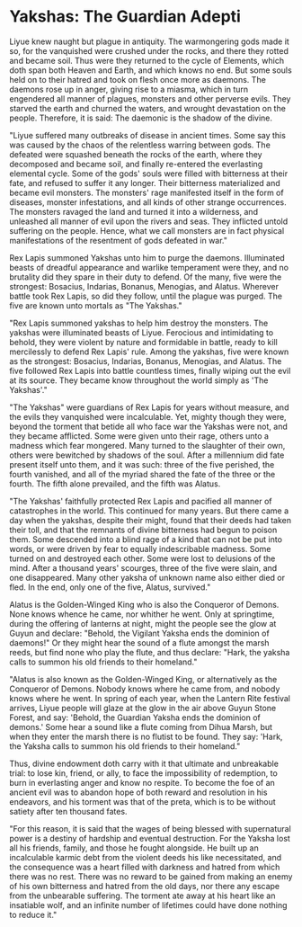 # Yakshas: The Guardian Adepti

Liyue knew naught but plague in antiquity. The warmongering gods made it so, for the vanquished were crushed under the
rocks, and there they rotted and became soil. Thus were they returned to the cycle of Elements, which doth span both
Heaven and Earth, and which knows no end. But some souls held on to their hatred and took on flesh once more as daemons.
The daemons rose up in anger, giving rise to a miasma, which in turn engendered all manner of plagues, monsters and
other perverse evils. They starved the earth and churned the waters, and wrought devastation on the people. Therefore,
it is said: The daemonic is the shadow of the divine.

"Liyue suffered many outbreaks of disease in ancient times. Some say this was caused by the chaos of the relentless
warring between gods. The defeated were squashed beneath the rocks of the earth, where they decomposed and became soil,
and finally re-entered the everlasting elemental cycle. Some of the gods' souls were filled with bitterness at their
fate, and refused to suffer it any longer. Their bitterness materialized and became evil monsters. The monsters' rage
manifested itself in the form of diseases, monster infestations, and all kinds of other strange occurrences. The
monsters ravaged the land and turned it into a wilderness, and unleashed all manner of evil upon the rivers and seas.
They inflicted untold suffering on the people. Hence, what we call monsters are in fact physical manifestations of the
resentment of gods defeated in war."

Rex Lapis summoned Yakshas unto him to purge the daemons. Illuminated beasts of dreadful appearance and warlike
temperament were they, and no brutality did they spare in their duty to defend. Of the many, five were the strongest:
Bosacius, Indarias, Bonanus, Menogias, and Alatus. Wherever battle took Rex Lapis, so did they follow, until the plague
was purged. The five are known unto mortals as "The Yakshas."

"Rex Lapis summoned yakshas to help him destroy the monsters. The yakshas were illuminated beasts of Liyue. Ferocious
and intimidating to behold, they were violent by nature and formidable in battle, ready to kill mercilessly to defend
Rex Lapis' rule. Among the yakshas, five were known as the strongest: Bosacius, Indarias, Bonanus, Menogias, and Alatus.
The five followed Rex Lapis into battle countless times, finally wiping out the evil at its source. They became know
throughout the world simply as 'The Yakshas'."

"The Yakshas" were guardians of Rex Lapis for years without measure, and the evils they vanquished were incalculable.
Yet, mighty though they were, beyond the torment that betide all who face war the Yakshas were not, and they became
afflicted. Some were given unto their rage, others unto a madness which fear mongered. Many turned to the slaughter of
their own, others were bewitched by shadows of the soul. After a millennium did fate present itself unto them, and it
was such: three of the five perished, the fourth vanished, and all of the myriad shared the fate of the three or the
fourth. The fifth alone prevailed, and the fifth was Alatus.

"The Yakshas' faithfully protected Rex Lapis and pacified all manner of catastrophes in the world. This continued for
many years. But there came a day when the yakshas, despite their might, found that their deeds had taken their toll, and
that the remnants of divine bitterness had begun to poison them. Some descended into a blind rage of a kind that can not
be put into words, or were driven by fear to equally indescribable madness. Some turned on and destroyed each other.
Some were lost to delusions of the mind. After a thousand years' scourges, three of the five were slain, and one
disappeared. Many other yaksha of unknown name also either died or fled. In the end, only one of the five, Alatus,
survived."

Alatus is the Golden-Winged King who is also the Conqueror of Demons. None knows whence he came, nor whither he went.
Only at springtime, during the offering of lanterns at night, might the people see the glow at Guyun and declare:
"Behold, the Vigilant Yaksha ends the dominion of daemons!" Or they might hear the sound of a flute amongst the marsh
reeds, but find none who play the flute, and thus declare: "Hark, the yaksha calls to summon his old friends to their
homeland."

"Alatus is also known as the Golden-Winged King, or alternatively as the Conqueror of Demons. Nobody knows where he came
from, and nobody knows where he went. In spring of each year, when the Lantern Rite festival arrives, Liyue people will
glaze at the glow in the air above Guyun Stone Forest, and say: 'Behold, the Guardian Yaksha ends the dominion of
demons.' Some hear a sound like a flute coming from Dihua Marsh, but when they enter the marsh there is no flutist to be
found. They say: 'Hark, the Yaksha calls to summon his old friends to their homeland."

Thus, divine endowment doth carry with it that ultimate and unbreakable trial: to lose kin, friend, or ally, to face the
impossibility of redemption, to burn in everlasting anger and know no respite. To become the foe of an ancient evil was
to abandon hope of both reward and resolution in his endeavors, and his torment was that of the preta, which is to be
without satiety after ten thousand fates.

"For this reason, it is said that the wages of being blessed with supernatural power is a destiny of hardship and
eventual destruction. For the Yaksha lost all his friends, family, and those he fought alongside. He built up an
incalculable karmic debt from the violent deeds his like necessitated, and the consequence was a heart filled with
darkness and hatred from which there was no rest. There was no reward to be gained from making an enemy of his own
bitterness and hatred from the old days, nor there any escape from the unbearable suffering. The torment ate away at his
heart like an insatiable wolf, and an infinite number of lifetimes could have done nothing to reduce it."
